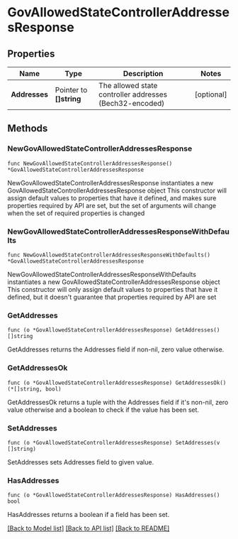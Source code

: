 # GovAllowedStateControllerAddressesResponse

## Properties

Name | Type | Description | Notes
------------ | ------------- | ------------- | -------------
**Addresses** | Pointer to **[]string** | The allowed state controller addresses (Bech32-encoded) | [optional] 

## Methods

### NewGovAllowedStateControllerAddressesResponse

`func NewGovAllowedStateControllerAddressesResponse() *GovAllowedStateControllerAddressesResponse`

NewGovAllowedStateControllerAddressesResponse instantiates a new GovAllowedStateControllerAddressesResponse object
This constructor will assign default values to properties that have it defined,
and makes sure properties required by API are set, but the set of arguments
will change when the set of required properties is changed

### NewGovAllowedStateControllerAddressesResponseWithDefaults

`func NewGovAllowedStateControllerAddressesResponseWithDefaults() *GovAllowedStateControllerAddressesResponse`

NewGovAllowedStateControllerAddressesResponseWithDefaults instantiates a new GovAllowedStateControllerAddressesResponse object
This constructor will only assign default values to properties that have it defined,
but it doesn't guarantee that properties required by API are set

### GetAddresses

`func (o *GovAllowedStateControllerAddressesResponse) GetAddresses() []string`

GetAddresses returns the Addresses field if non-nil, zero value otherwise.

### GetAddressesOk

`func (o *GovAllowedStateControllerAddressesResponse) GetAddressesOk() (*[]string, bool)`

GetAddressesOk returns a tuple with the Addresses field if it's non-nil, zero value otherwise
and a boolean to check if the value has been set.

### SetAddresses

`func (o *GovAllowedStateControllerAddressesResponse) SetAddresses(v []string)`

SetAddresses sets Addresses field to given value.

### HasAddresses

`func (o *GovAllowedStateControllerAddressesResponse) HasAddresses() bool`

HasAddresses returns a boolean if a field has been set.


[[Back to Model list]](../README.md#documentation-for-models) [[Back to API list]](../README.md#documentation-for-api-endpoints) [[Back to README]](../README.md)


